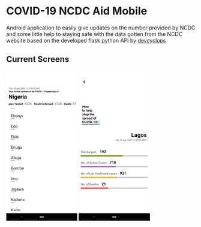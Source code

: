 # COVID-19 NCDC Aid Mobile

Android application to easily give updates on the number provided by NCDC and some little help to staying safe with the data gotten from the NCDC website based on the developed flask python API by [devcyclops](https//:github.com/devcyclops)

Current Screens
-------------

<img src="app/screens/scrn_1.png" height="400" alt="Screenshot"/> <img src="app/screens/scrn_2.png" height="400" alt="Screenshot"/>


